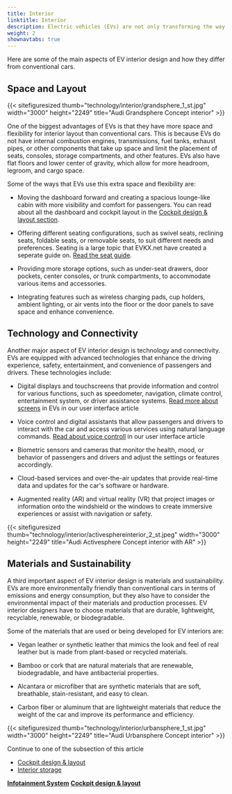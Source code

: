```yaml
---
title: Interior
linktitle: Interior
description: Electric vehicles (EVs) are not only transforming the way we drive, but also the way we design car interiors. EVs offer new possibilities and challenges for car interior designers, who have to balance functionality, comfort, aesthetics, and sustainability. 
weight: 2
shownavtabs: true
---
```

<!-- markdownlint-disable MD033 -->

Here are some of the main aspects of EV interior design and how they differ from conventional cars.

## Space and Layout

{{< sitefiguresized thumb="technology/interior/grandsphere_1_st.jpg" width="3000" height="2249" title="Audi Grandsphere Concept interior" >}}

One of the biggest advantages of EVs is that they have more space and flexibility for interior layout than conventional cars. This is because EVs do not have internal combustion engines, transmissions, fuel tanks, exhaust pipes, or other components that take up space and limit the placement of seats, consoles, storage compartments, and other features. EVs also have flat floors and lower center of gravity, which allow for more headroom, legroom, and cargo space.

Some of the ways that EVs use this extra space and flexibility are:

- Moving the dashboard forward and creating a spacious lounge-like cabin with more visibility and comfort for passengers. You can read about all the dashboard and cockpit layout in the [Cockpit design & layout section](cockpitdesign).

- Offering different seating configurations, such as swivel seats, reclining seats, foldable seats, or removable seats, to suit different needs and preferences. Seating is a large topic that EVKX.net have created a seperate guide on. [Read the seat guide](../seats/).

- Providing more storage options, such as under-seat drawers, door pockets, center consoles, or trunk compartments, to accommodate various items and accessories.

- Integrating features such as wireless charging pads, cup holders, ambient lighting, or air vents into the floor or the door panels to save space and enhance convenience.

## Technology and Connectivity

Another major aspect of EV interior design is technology and connectivity. EVs are equipped with advanced technologies that enhance the driving experience, safety, entertainment, and convenience of passengers and drivers. These technologies include:

- Digital displays and touchscreens that provide information and control for various functions, such as speedometer, navigation, climate control, entertainment system, or driver assistance systems. [Read more about screens](../userinterface/screens/) in EVs in our user interface article

- Voice control and digital assistants that allow passengers and drivers to interact with the car and access various services using natural language commands. [Read about voice controll](../userinterface/screens/) in our user interface article

- Biometric sensors and cameras that monitor the health, mood, or behavior of passengers and drivers and adjust the settings or features accordingly.

- Cloud-based services and over-the-air updates that provide real-time data and updates for the car&apos;s software or hardware.

- Augmented reality (AR) and virtual reality (VR) that project images or information onto the windshield or the windows to create immersive experiences or assist with navigation or safety.

{{< sitefiguresized thumb="technology/interior/activesphereinterior_2_st.jpeg" width="3000" height="2249" title="Audi Activesphere Concept interior with AR" >}}

## Materials and Sustainability

A third important aspect of EV interior design is materials and sustainability. EVs are more environmentally friendly than conventional cars in terms of emissions and energy consumption, but they also have to consider the environmental impact of their materials and production processes. EV interior designers have to choose materials that are durable, lightweight, recyclable, renewable, or biodegradable.

Some of the materials that are used or being developed for EV interiors are:

- Vegan leather or synthetic leather that mimics the look and feel of real leather but is made from plant-based or recycled materials.

- Bamboo or cork that are natural materials that are renewable, biodegradable, and have antibacterial properties.

- Alcantara or microfiber that are synthetic materials that are soft, breathable, stain-resistant, and easy to clean.

- Carbon fiber or aluminum that are lightweight materials that reduce the weight of the car and improve its performance and efficiency.

{{< sitefiguresized thumb="technology/interior/urbansphere_1_st.jpg" width="3000" height="2249" title="Audi Urbansphere Concept interior" >}}

Continue to one of the subsection of this article

- [Cockpit design & layout](cockpitdesign)
- [Interior storage](interiorstorage)

<div class="mt-3 mb-3">
    <a href="../infotainment/" class="text-decoration-none text-black"><strong><i class="bi-arrow-left"></i> Infotainment System</strong></a>
    <a href="cockpitdesign/" class="text-decoration-none text-black float-end"><strong>Cockpit design & layout <i class="bi-arrow-right"></i></strong></a>
</div>
